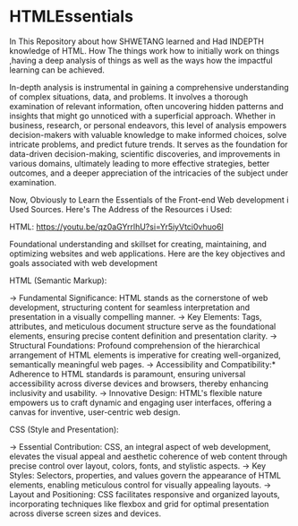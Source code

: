 # HTMLEssentials
In This Repository about how SHWETANG learned and Had INDEPTH knowledge of HTML. 
How The things work how to initially work on  things ,having a deep analysis of things as well as the ways how the impactful learning can be achieved.

In-depth analysis is instrumental in gaining a comprehensive understanding of complex situations, data, and problems. It involves a thorough examination of relevant information, often uncovering hidden patterns and insights that might go unnoticed with a superficial approach. Whether in business, research, or personal endeavors, this level of analysis empowers decision-makers with valuable knowledge to make informed choices, solve intricate problems, and predict future trends. It serves as the foundation for data-driven decision-making, scientific discoveries, and improvements in various domains, ultimately leading to more effective strategies, better outcomes, and a deeper appreciation of the intricacies of the subject under examination.

Now, Obviously to Learn the Essentials of the Front-end Web development i Used Sources.
Here's The Address of the Resources i Used:

HTML:
https://youtu.be/qz0aGYrrlhU?si=Yr5iyVtci0vhuo6l   

Foundational understanding and skillset for creating, maintaining, and optimizing websites and web applications. Here are the key objectives and goals associated with web development 

HTML (Semantic Markup):

-> Fundamental Significance: HTML stands as the cornerstone of web development, structuring content for seamless interpretation and presentation in a visually compelling manner.
-> Key Elements: Tags, attributes, and meticulous document structure serve as the foundational elements, ensuring precise content definition and presentation clarity.
-> Structural Foundations: Profound comprehension of the hierarchical arrangement of HTML elements is imperative for creating well-organized, semantically meaningful web pages.
-> Accessibility and Compatibility:* Adherence to HTML standards is paramount, ensuring universal accessibility across diverse devices and browsers, thereby enhancing inclusivity and usability.
-> Innovative Design: HTML's flexible nature empowers us to craft dynamic and engaging user interfaces, offering a canvas for inventive, user-centric web design.

CSS (Style and Presentation):

-> Essential Contribution: CSS, an integral aspect of web development, elevates the visual appeal and aesthetic coherence of web content through precise control over layout, colors, fonts, and stylistic aspects.
-> Key Styles: Selectors, properties, and values govern the appearance of HTML elements, enabling meticulous control for visually appealing layouts.
-> Layout and Positioning: CSS facilitates responsive and organized layouts, incorporating techniques like flexbox and grid for optimal presentation across diverse screen sizes and devices.


 
